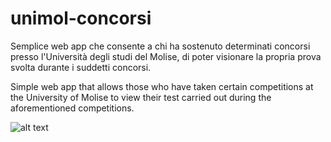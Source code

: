 # unimol-concorsi

Semplice web app che consente a chi ha sostenuto determinati concorsi presso l'Università degli studi del Molise, di poter visionare la propria prova svolta durante i suddetti concorsi.

Simple web app that allows those who have taken certain competitions at the University of Molise to view their test carried out during the aforementioned competitions.

![alt text](https://github.com/[Mardok95]/[unimol-concorsi]/1.png?raw=true)
